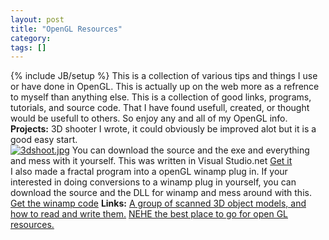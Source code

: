 ```yaml
---
layout: post
title: "OpenGL Resources"
category:
tags: []
---
```

{% include JB/setup %}
This is a collection of various tips and things I use or have done in OpenGL. This is actually up on the web more as a refrence to myself than anything else. This is a collection of good links, programs, tutorials, and source code. That I have found usefull, created, or thought would be usefull to others. So enjoy any and all of my OpenGL info.    <b>Projects:</b>    3D shooter I wrote, it could obviously be improved alot but it is a good easy start.<br />[![3dshoot.jpg](http://WWW.deadawakemovie.COM/ml/archives/3dshoot-thumb.jpg)](http://WWW.deadawakemovie.COM/ml/archives/3dshoot.jpg)    You can download the source and the exe and everything and mess with it yourself. This was written in Visual Studio.net   [Get it](http://www.deadawakemovie.com/ml/files/Mayer_GL.zip)<br />I also made a fractal program into a openGL winamp plug in.  If your interested in doing conversions to a winamp plug in yourself, you can download the source and the DLL for winamp and mess around with this.<br />[Get the winamp code](http://www.deadawakemovie.com/ml/files/winamp.zip)        <b>Links:</b>    [A group of scanned 3D object models, and how to read and write them.](http://graphics.stanford.edu/data/3Dscanrep/)    [ NEHE the best place to go for open GL resources.](http://nehe.gamedev.net/)